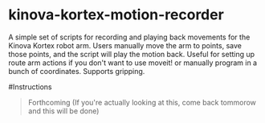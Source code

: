 # kinova-kortex-motion-recorder
A simple set of scripts for recording and playing back movements for the Kinova Kortex robot arm. Users manually move the arm to points, save those points, and the script will play the motion back. Useful for setting up route arm actions if you don't want to use moveit! or manually program in a bunch of coordinates. Supports gripping. 

#Instructions
>Forthcoming (If you're actually looking at this, come back tommorow and this will be done)
